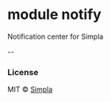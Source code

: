 # module notify

Notification center for Simpla

--

### License

MIT © [Simpla](admin@simpla.io)

[bower-badge]: https://img.shields.io/bower/v/sm-module-notify.svg
[bowerlicense-badge]: https://img.shields.io/bower/l/sm-module-notify.svg
[travis-badge]: https://img.shields.io/travis/simplaio/sm-module-notify.svg
[travis-url]: https://travis-ci.org/simplaio/sm-module-notify
[bowerdeps-badge]: https://img.shields.io/gemnasium/simplaio/sm-module-notify.svg
[bowerdeps-url]: https://gemnasium.com/bower/sm-module-notify
[npmdeps-badge]: https://img.shields.io/david/simplaio/sm-module-notify.svg
[npmdeps-url]: https://david-dm.org/simplaio/sm-module-notify
[npmdevdeps-badge]: https://img.shields.io/david/dev/simplaio/sm-module-notify.svg?theme=shields.io
[npmdevdeps-url]: https://david-dm.org/dev/simplaio/sm-module-notify#info=devDependencies

